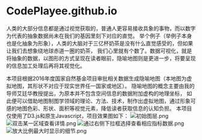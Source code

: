 # CodePlayee.github.io
人类的大部分信息都是通过视觉获取的，普通人更容易接收具象的事物，而以数字为代表的抽象数据尚未在我们的基因里刻下对应的直觉。
举个例子（举例子本身也是化抽象为形象），人类的大脑对于三亿杯奶茶是没有什么直觉感受的，但如果让我们去想象绕地球赤道一圈的奶茶，
我们心里就有个数了。数据可视化，就是将抽象的数据，以图形的方式呈现在读者眼前，隐喻地图则是更进一步，将要呈现的信息加工处理后再将其视觉化。

本项目根据2016年度国家自然基金项目审批相关数据生成隐喻地图（本地图为虚拟地图，其形状不对应于现实世界任一国家或地区）。
隐喻地图的概念主要由我的导师艾廷华教授提出，为原本并不包含空间信息的数据附加虚构的地理坐标，
如此便可以借助地图制图学领域的理论、方法、技术，制作出虚拟地图，通过形象可感的地图色彩、形状、面积等视觉元素，降低读者获取信息的认知负担。
本项目仅使用了D3.js和原生Javascript，项目效果图如下：
![初始图层.png](https://upload-images.jianshu.io/upload_images/16121135-f8e7e8da8dccedd8.png?imageMogr2/auto-orient/strip%7CimageView2/2/w/1240)
![双击某一区域查看详情.png](https://upload-images.jianshu.io/upload_images/16121135-c110ffb27e72400b.png?imageMogr2/auto-orient/strip%7CimageView2/2/w/1240)
![通过右侧下拉框选择查看相应指标数据.png](https://upload-images.jianshu.io/upload_images/16121135-c0fd97b4b7376600.png?imageMogr2/auto-orient/strip%7CimageView2/2/w/1240)
![放大比例最大时显示的细节.png](https://upload-images.jianshu.io/upload_images/16121135-515b1b2b624fa4ee.png?imageMogr2/auto-orient/strip%7CimageView2/2/w/1240)

